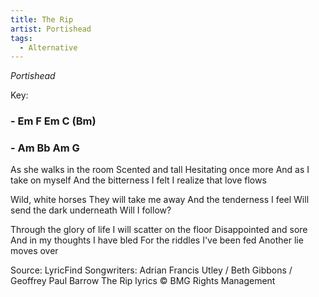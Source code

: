 ```yaml
---
title: The Rip
artist: Portishead
tags: 
  - Alternative
---
```

*Portishead*

Key: 
### - Em F Em C (Bm)
### - Am Bb Am G 

As she walks in the room Scented and tall Hesitating once more 
And as I take on myself And the bitterness I felt I realize that love flows

Wild, white horses They will take me away And the tenderness I feel 
Will send the dark underneath Will I follow?

Through the glory of life I will scatter on the floor Disappointed and sore 
And in my thoughts I have bled For the riddles I've been fed Another lie moves over

Source: LyricFind
Songwriters: Adrian Francis Utley / Beth Gibbons / Geoffrey Paul Barrow
The Rip lyrics © BMG Rights Management